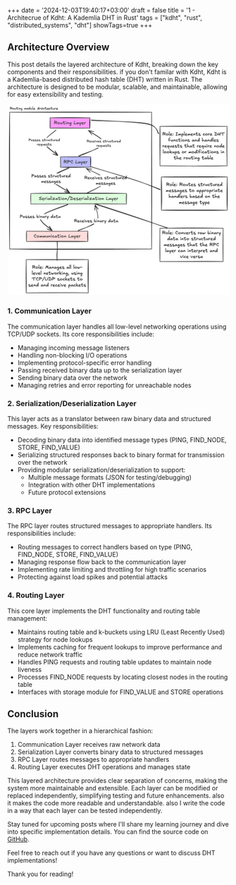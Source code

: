 +++
date = '2024-12-03T19:40:17+03:00'
draft = false
title = '1 - Architecrue of Kdht: A Kademlia DHT in Rust'
tags = ["kdht", "rust", "distributed_systems", "dht"]
showTags=true
+++

## Architecture Overview

This post details the layered architecture of Kdht, breaking down the key components and their responsibilities. if you don't familar with Kdht, Kdht is a Kademlia-based distributed hash table (DHT) written in Rust. The architecture is designed to be modular, scalable, and maintainable, allowing for easy extensibility and testing.

![Kdht Architecture](../kdht_arch/kdht_arch.png "Kdht Architecture")

### 1. Communication Layer

The communication layer handles all low-level networking operations using TCP/UDP sockets. Its core responsibilities include:

- Managing incoming message listeners
- Handling non-blocking I/O operations
- Implementing protocol-specific error handling
- Passing received binary data up to the serialization layer
- Sending binary data over the network
- Managing retries and error reporting for unreachable nodes

### 2. Serialization/Deserialization Layer 

This layer acts as a translator between raw binary data and structured messages. Key responsibilities:

- Decoding binary data into identified message types (PING, FIND_NODE, STORE, FIND_VALUE)
- Serializing structured responses back to binary format for transmission over the network
- Providing modular serialization/deserialization to support:
  - Multiple message formats (JSON for testing/debugging)
  - Integration with other DHT implementations
  - Future protocol extensions

### 3. RPC Layer

The RPC layer routes structured messages to appropriate handlers. Its responsibilities include:

- Routing messages to correct handlers based on type (PING, FIND_NODE, STORE, FIND_VALUE)
- Managing response flow back to the communication layer
- Implementing rate limiting and throttling for high traffic scenarios
- Protecting against load spikes and potential attacks

### 4. Routing Layer

This core layer implements the DHT functionality and routing table management:

- Maintains routing table and k-buckets using LRU (Least Recently Used) strategy for node lookups
- Implements caching for frequent lookups to improve performance and reduce network traffic
- Handles PING requests and routing table updates to maintain node liveness
- Processes FIND_NODE requests by locating closest nodes in the routing table
- Interfaces with storage module for FIND_VALUE and STORE operations


## Conclusion
The layers work together in a hierarchical fashion:

1. Communication Layer receives raw network data
2. Serialization Layer converts binary data to structured messages
3. RPC Layer routes messages to appropriate handlers
4. Routing Layer executes DHT operations and manages state

This layered architecture provides clear separation of concerns, making the system more maintainable and extensible. Each layer can be modified or replaced independently, simplifying testing and future enhancements. also it makes the code more readable and understandable. also I write the code in a way that each layer can be tested independently.

Stay tuned for upcoming posts where I'll share my learning journey and dive into specific implementation details. You can find the source code on [GitHub](https://github.com/aabolfazl/kdht).

Feel free to reach out if you have any questions or want to discuss DHT implementations!

Thank you for reading!